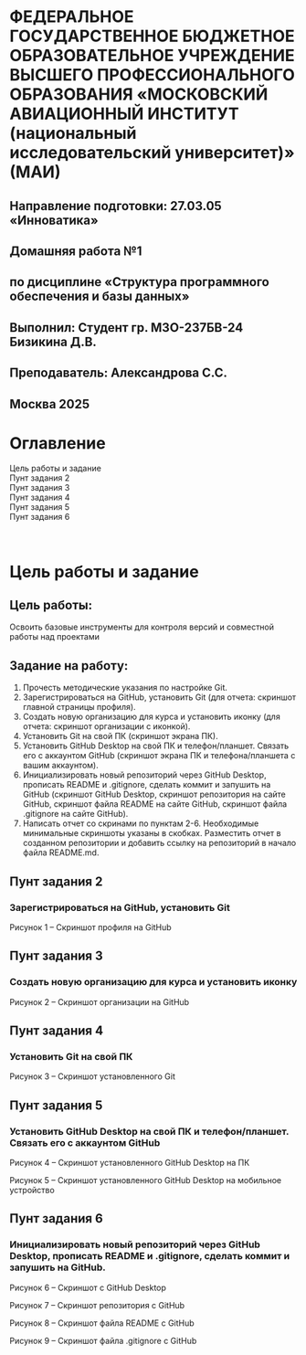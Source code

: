 # ФЕДЕРАЛЬНОЕ ГОСУДАРСТВЕННОЕ БЮДЖЕТНОЕ ОБРАЗОВАТЕЛЬНОЕ УЧРЕЖДЕНИЕ ВЫСШЕГО ПРОФЕССИОНАЛЬНОГО ОБРАЗОВАНИЯ «МОСКОВСКИЙ АВИАЦИОННЫЙ ИНСТИТУТ (национальный исследовательский университет)» (МАИ)


## Направление подготовки: 27.03.05 «Инноватика»



## Домашняя работа №1
## по дисциплине «Структура программного обеспечения и базы данных»







## Выполнил: Студент гр. М3О-237БВ-24 Бизикина Д.В.
## Преподаватель: Александрова С.С.







## Москва 2025  
# Оглавление
Цель работы и задание	
Пунт задания 2	
Пунт задания 3	
Пунт задания 4	
Пунт задания 5	
Пунт задания 6	

 
# Цель работы и задание
## Цель работы: 
Освоить базовые инструменты для контроля версий и совместной работы над проектами
## Задание на работу: 
1.  Прочесть методические указания по настройке Git.
2.  Зарегистрироваться на GitHub, установить Git (для отчета: скриншот главной страницы профиля).
3.  Создать новую организацию для курса и установить иконку (для отчета: скриншот организации с иконкой).
4.  Установить Git на свой ПК (скриншот экрана ПК).
5.  Установить GitHub Desktop на свой ПК и телефон/планшет. Связать его с аккаунтом GitHub (скриншот экрана ПК и телефона/планшета с вашим аккаунтом).
6.  Инициализировать новый репозиторий через GitHub Desktop, прописать README и .gitignore, сделать коммит и запушить на GitHub (скриншот GitHub Desktop, скриншот репозитория на сайте GitHub, скриншот файла README на сайте GitHub, скриншот файла .gitignore на сайте GitHub).
7.  Написать отчет со скринами по пунктам 2-6. Необходимые минимальные скриншоты указаны в скобках. Разместить отчет в созданном репозитории и добавить ссылку на репозиторий в начало файла README.md.
## Пунт задания 2 
### Зарегистрироваться на GitHub, установить Git 
 
Рисунок 1 – Скриншот профиля на GitHub
## Пунт задания 3 
### Создать новую организацию для курса и установить иконку 
 
Рисунок 2 – Скриншот организации на GitHub
## Пунт задания 4 
### Установить Git на свой ПК 
 
Рисунок 3 – Скриншот установленного Git
## Пунт задания 5 
### Установить GitHub Desktop на свой ПК и телефон/планшет. Связать его с аккаунтом GitHub 
 
Рисунок 4 – Скриншот установленного GitHub Desktop на ПК
  
Рисунок 5 – Скриншот установленного GitHub Desktop на мобильное устройство

## Пунт задания 6 
### Инициализировать новый репозиторий через GitHub Desktop, прописать README и .gitignore, сделать коммит и запушить на GitHub.
 
Рисунок 6 – Скриншот с GitHub Desktop
 
Рисунок 7 – Скриншот репозитория с GitHub 
 
Рисунок 8 – Скриншот файла README с GitHub 
 
Рисунок 9 – Скриншот файла .gitignore с GitHub 
